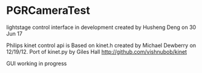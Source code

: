 # PGRCameraTest

lightstage control interface in development
created by Husheng Deng on 30 Jun 17

Philips kinet control api is
Based on kinet.h created by Michael Dewberry on 12/19/12.
Port of kinet.py by Giles Hall
http://github.com/vishnubob/kinet

GUI working in progress
